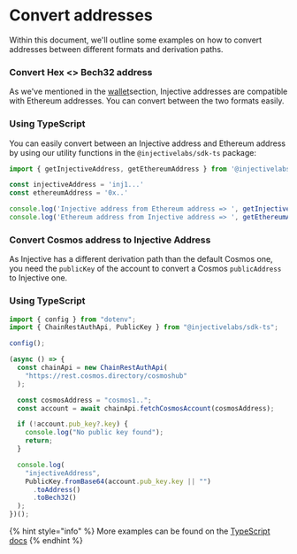 # Convert addresses

Within this document, we'll outline some examples on how to convert addresses between different formats and derivation paths.&#x20;

### Convert Hex <> Bech32 address

As we've mentioned in the [wallet](../../getting-started/wallet/ "mention")section, Injective addresses are compatible with Ethereum addresses. You can convert between the two formats easily.&#x20;

### Using TypeScript

You can easily convert between an Injective address and Ethereum address by using our utility functions in the `@injectivelabs/sdk-ts` package:

```typescript
import { getInjectiveAddress, getEthereumAddress } from '@injectivelabs/sdk-ts'

const injectiveAddress = 'inj1...'
const ethereumAddress = '0x..'

console.log('Injective address from Ethereum address => ', getInjectiveAddress(ethereumAddress))
console.log('Ethereum address from Injective address => ', getEthereumAddress(injectiveAddress))
```

### **Convert Cosmos address to Injective Address**

As Injective has a different derivation path than the default Cosmos one, you need the `publicKey` of the account to convert a Cosmos `publicAddress` to Injective one.

### Using TypeScript

```typescript
import { config } from "dotenv";
import { ChainRestAuthApi, PublicKey } from "@injectivelabs/sdk-ts";

config();

(async () => {
  const chainApi = new ChainRestAuthApi(
    "https://rest.cosmos.directory/cosmoshub"
  );

  const cosmosAddress = "cosmos1..";
  const account = await chainApi.fetchCosmosAccount(cosmosAddress);

  if (!account.pub_key?.key) {
    console.log("No public key found");
    return;
  }

  console.log(
    "injectiveAddress",
    PublicKey.fromBase64(account.pub_key.key || "")
      .toAddress()
      .toBech32()
  );
})();
```

{% hint style="info" %}
More examples can be found on the [TypeScript docs](https://docs.ts.injective.network/wallet/wallet-accounts)
{% endhint %}
